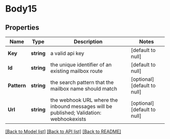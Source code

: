 # Body15

## Properties
Name | Type | Description | Notes
------------ | ------------- | ------------- | -------------
**Key** | **string** | a valid api key | [default to null]
**Id** | **string** | the unique identifier of an existing mailbox route | [default to null]
**Pattern** | **string** | the search pattern that the mailbox name should match | [optional] [default to null]
**Url** | **string** | the webhook URL where the inbound messages will be published; Validation: webhookexists | [optional] [default to null]

[[Back to Model list]](../README.md#documentation-for-models) [[Back to API list]](../README.md#documentation-for-api-endpoints) [[Back to README]](../README.md)


